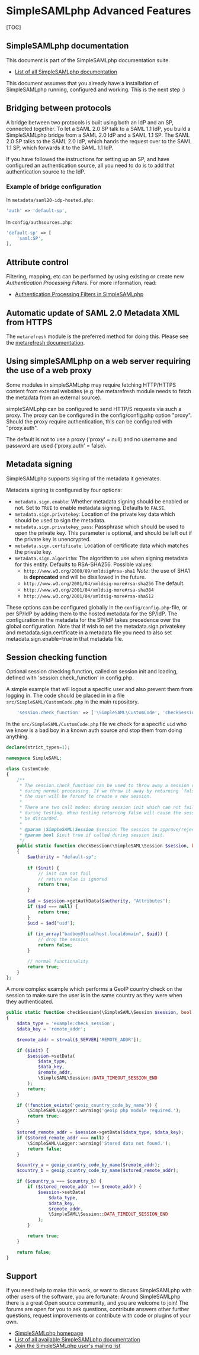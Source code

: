 # SimpleSAMLphp Advanced Features

[TOC]

## SimpleSAMLphp documentation

This document is part of the SimpleSAMLphp documentation suite.

- [List of all SimpleSAMLphp documentation](http://simplesamlphp.org/docs)

This document assumes that you already have a installation of
SimpleSAMLphp running, configured and working. This is the next
step :)

## Bridging between protocols

A bridge between two protocols is built using both an IdP and an SP, connected together.
To let a SAML 2.0 SP talk to a SAML 1.1 IdP, you build a SimpleSAMLphp bridge from a SAML 2.0 IdP and a SAML 1.1 SP.
The SAML 2.0 SP talks to the SAML 2.0 IdP, which hands the request over to the SAML 1.1 SP, which forwards it to the SAML 1.1 IdP.

If you have followed the instructions for setting up an SP, and have configured an authentication source, all you need to do is to add that authentication source to the IdP.

### Example of bridge configuration

In `metadata/saml20-idp-hosted.php`:

```php
'auth' => 'default-sp',
```

In `config/authsources.php`:

```php
'default-sp' => [
    'saml:SP',
],
```

## Attribute control

Filtering, mapping, etc can be performed by using existing or create new *Authentication Processing Filters*. For more information, read:

- [Authentication Processing Filters in SimpleSAMLphp](simplesamlphp-authproc)

## Automatic update of SAML 2.0 Metadata XML from HTTPS

The `metarefresh` module is the preferred method for doing this.
Please see the [metarefresh documentation](/docs/contrib_modules/metarefresh/simplesamlphp-automated_metadata).

## Using simpleSAMLphp on a web server requiring the use of a web proxy

Some modules in simpleSAMLphp may require fetching HTTP/HTTPS content from external websites (e.g. the metarefresh module needs to fetch the metadata from an external source).

simpleSAMLphp can be configured to send HTTP/S requests via such a proxy. The proxy can be configured in the config/config.php option "proxy". Should the proxy require authentication, this can be configured with "proxy.auth".

The default is not to use a proxy ('proxy' = null) and no username and password are used ('proxy.auth' = false).

## Metadata signing

SimpleSAMLphp supports signing of the metadata it generates.

Metadata signing is configured by four options:

- `metadata.sign.enable`: Whether metadata signing should be enabled or not. Set to `TRUE` to enable metadata signing. Defaults to `FALSE`.
- `metadata.sign.privatekey`: Location of the private key data which should be used to sign the metadata.
- `metadata.sign.privatekey_pass`: Passphrase which should be used to open the private key. This parameter is optional, and should be left out if the private key is unencrypted.
- `metadata.sign.certificate`: Location of certificate data which matches the private key.
- `metadata.sign.algorithm`: The algorithm to use when signing metadata for this entity. Defaults to RSA-SHA256. Possible values:
  - `http://www.w3.org/2000/09/xmldsig#rsa-sha1`
    *Note*: the use of SHA1 is **deprecated** and will be disallowed in the future.
  - `http://www.w3.org/2001/04/xmldsig-more#rsa-sha256`
    The default.
  - `http://www.w3.org/2001/04/xmldsig-more#rsa-sha384`
  - `http://www.w3.org/2001/04/xmldsig-more#rsa-sha512`

These options can be configured globally in the
`config/config.php`-file, or per SP/IdP by adding them to the hosted
metadata for the SP/IdP. The configuration in the metadata for the
SP/IdP takes precedence over the global configuration. Note that if
wish to set the metadata.sign.privatekey and metadata.sign.certificate
in a metadata file you need to also set metadata.sign.enable=true in
that metadata file.

## Session checking function

Optional session checking function, called on session init and loading, defined with 'session.check_function' in config.php.

A simple example that will logout a specific user and also prevent
them from logging in. The code should be placed in in a file
`src/SimpleSAML/CustomCode.php` in the main repository.

```php
    'session.check_function' => ['\SimpleSAML\CustomCode', 'checkSession'],
```

In the `src/SimpleSAML/CustomCode.php` file we check for a specific
`uid` who we know is a bad boy in a known auth source and stop them
from doing anything.

```php
declare(strict_types=1);

namespace SimpleSAML;

class CustomCode
{
    /**
     * The session.check_function can be used to throw away a session object
     * during normal processing. If we throw it away by returning `false` then
     * the user will be forced to create a new session.
     * 
     * There are two call modes: during session init which can not fail and 
     * during testing. When testing returning false will cause the session to 
     * be discarded.
     *
     * @param \SimpleSAML\Session $session The session to approve/reject
     * @param bool $init true if called during session init.
     */
    public static function checkSession(\SimpleSAML\Session $session, bool $init = false): bool
    {
        $authority = "default-sp";
        
        if ($init) {
            // init can not fail
            // return value is ignored
            return true;
        }
        
        $ad = $session->getAuthData($authority, "Attributes");
        if ($ad === null) {
            return true;
        }
        $uid = $ad["uid"];
        
        if (in_array("badboy@localhost.localdomain", $uid)) {
            // drop the session
            return false;
        }

        // normal functionality
        return true;
    }
};

```

A more complex example which performs a GeoIP country check on the
session to make sure the user is in the same country as they were when
they authenticated.

```php
public static function checkSession(\SimpleSAML\Session $session, bool $init = false)
{
    $data_type = 'example:check_session';
    $data_key = 'remote_addr';

    $remote_addr = strval($_SERVER['REMOTE_ADDR']);

    if ($init) {
        $session->setData(
            $data_type,
            $data_key,
            $remote_addr,
            \SimpleSAML\Session::DATA_TIMEOUT_SESSION_END
        );
        return;
    }

    if (!function_exists('geoip_country_code_by_name')) {
        \SimpleSAML\Logger::warning('geoip php module required.');
        return true;
    }

    $stored_remote_addr = $session->getData($data_type, $data_key);
    if ($stored_remote_addr === null) {
        \SimpleSAML\Logger::warning('Stored data not found.');
        return false;
    }

    $country_a = geoip_country_code_by_name($remote_addr);
    $country_b = geoip_country_code_by_name($stored_remote_addr);

    if ($country_a === $country_b) {
        if ($stored_remote_addr !== $remote_addr) {
            $session->setData(
                $data_type,
                $data_key,
                $remote_addr,
                \SimpleSAML\Session::DATA_TIMEOUT_SESSION_END
            );
        }

        return true;
    }

    return false;
}
```

## Support

If you need help to make this work, or want to discuss
SimpleSAMLphp with other users of the software, you are fortunate:
Around SimpleSAMLphp there is a great Open source community, and
you are welcome to join! The forums are open for you to ask
questions, contribute answers other further questions, request
improvements or contribute with code or plugins of your own.

- [SimpleSAMLphp homepage](https://simplesamlphp.org)
- [List of all available SimpleSAMLphp documentation](https://simplesamlphp.org/docs/)
- [Join the SimpleSAMLphp user's mailing list](https://simplesamlphp.org/lists)

